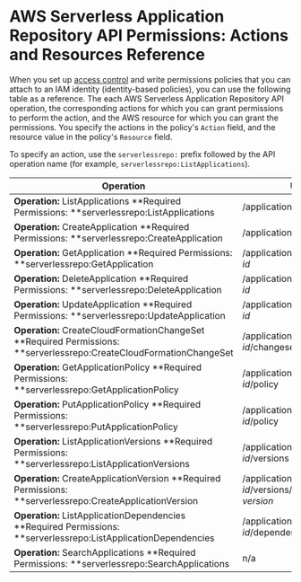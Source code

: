 # AWS Serverless Application Repository API Permissions: Actions and Resources Reference<a name="serverlessrepo-api-permissions-ref"></a>

When you set up [access control](serverlessrepo-auth-and-access-control.md#access-control) and write permissions policies that you can attach to an IAM identity \(identity\-based policies\), you can use the following table as a reference\. The each AWS Serverless Application Repository API operation, the corresponding actions for which you can grant permissions to perform the action, and the AWS resource for which you can grant the permissions\. You specify the actions in the policy's `Action` field, and the resource value in the policy's `Resource` field\. 

To specify an action, use the `serverlessrepo:` prefix followed by the API operation name \(for example, `serverlessrepo:ListApplications`\)\.


| Operation | URI | Method | AWS Resources \(ARNs\) | 
| --- | --- | --- | --- | 
|  **Operation:** ListApplications **Required Permissions: **serverlessrepo:ListApplications  |  /applications  | GET | \* | 
|  **Operation:** CreateApplication **Required Permissions: **serverlessrepo:CreateApplication  |  /applications  | POST | \* | 
|  **Operation:** GetApplication **Required Permissions: **serverlessrepo:GetApplication  |  /applications/*application\-id*  | GET |  arn:aws:serverlessrepo:*region*:*account\-id*:applications/*application\-name*  | 
|  **Operation:** DeleteApplication **Required Permissions: **serverlessrepo:DeleteApplication  |  /applications/*application\-id*  | DELETE |  arn:aws:serverlessrepo:*region*:*account\-id*:applications/*application\-name*  | 
|  **Operation:** UpdateApplication **Required Permissions: **serverlessrepo:UpdateApplication  |  /applications/*application\-id*  | PATCH |  arn:aws:serverlessrepo:*region*:*account\-id*:applications/*application\-name*  | 
|  **Operation:** CreateCloudFormationChangeSet **Required Permissions: **serverlessrepo:CreateCloudFormationChangeSet  |  /applications/*application\-id*/changesets  | POST |  arn:aws:serverlessrepo:*region*:*account\-id*:applications/*application\-name*  | 
|  **Operation:** GetApplicationPolicy **Required Permissions: **serverlessrepo:GetApplicationPolicy  |  /applications/*application\-id*/policy  | GET |  arn:aws:serverlessrepo:*region*:*account\-id*:applications/*application\-name*  | 
|  **Operation:** PutApplicationPolicy **Required Permissions: **serverlessrepo:PutApplicationPolicy  |  /applications/*application\-id*/policy  | PUT |  arn:aws:serverlessrepo:*region*:*account\-id*:applications/*application\-name*  | 
|  **Operation:** ListApplicationVersions **Required Permissions: **serverlessrepo:ListApplicationVersions  |  /applications/*application\-id*/versions  | GET |  arn:aws:serverlessrepo:*region*:*account\-id*:applications/*application\-name*  | 
|  **Operation:** CreateApplicationVersion **Required Permissions: **serverlessrepo:CreateApplicationVersion  |  /applications/*application\-id*/versions/*semantic\-version*  | PUT |  arn:aws:serverlessrepo:*region*:*account\-id*:applications/*application\-name*  | 
|  **Operation:** ListApplicationDependencies **Required Permissions: **serverlessrepo:ListApplicationDependencies  |  /applications/*application\-id*/dependencies  | GET |  arn:aws:serverlessrepo:*region*:*account\-id*:applications/*application\-name*  | 
|  **Operation:** SearchApplications **Required Permissions: **serverlessrepo:SearchApplications  | n/a | n/a | \* | 
